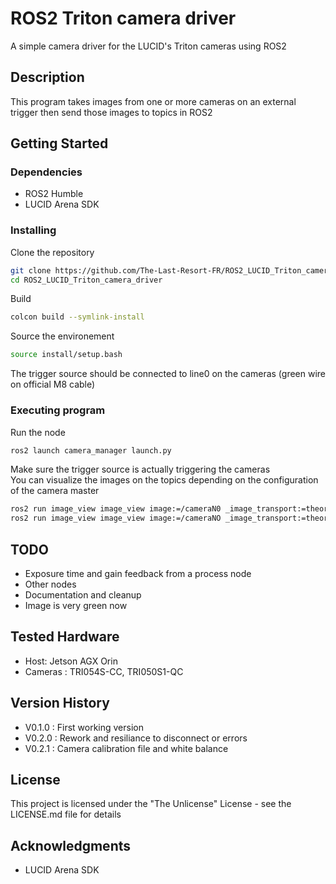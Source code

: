 # ROS2 Triton camera driver

A simple camera driver for the LUCID's Triton cameras using ROS2

## Description

This program takes images from one or more cameras on an external trigger then send those images to topics in ROS2

## Getting Started

### Dependencies

- ROS2 Humble
- LUCID Arena SDK

### Installing

Clone the repository  
```bash
git clone https://github.com/The-Last-Resort-FR/ROS2_LUCID_Triton_camera_driver.git
cd ROS2_LUCID_Triton_camera_driver
```
Build  
```bash
colcon build --symlink-install
```
Source the environement  
```bash
source install/setup.bash
```
The trigger source should be connected to line0 on the cameras (green wire on official M8 cable)

### Executing program

Run the node  
```bash
ros2 launch camera_manager launch.py
```
Make sure the trigger source is actually triggering the cameras  
You can visualize the images on the topics depending on the configuration of the camera master
```bash
ros2 run image_view image_view image:=/cameraN0 _image_transport:=theora # SINGLE mode
ros2 run image_view image_view image:=/cameraNO _image_transport:=theora &  ros2 run image_view image_view image:=/cameraN1 _image_transport:=theora # DUAL mode

```

## TODO

- Exposure time and gain feedback from a process node
- Other nodes
- Documentation and cleanup
- Image is very green now

## Tested Hardware

- Host: Jetson AGX Orin
- Cameras : TRI054S-CC, TRI050S1-QC

## Version History

- V0.1.0 : First working version
- V0.2.0 : Rework and resiliance to disconnect or errors
- V0.2.1 : Camera calibration file and white balance

## License

This project is licensed under the "The Unlicense" License - see the LICENSE.md file for details

## Acknowledgments

-  LUCID Arena SDK